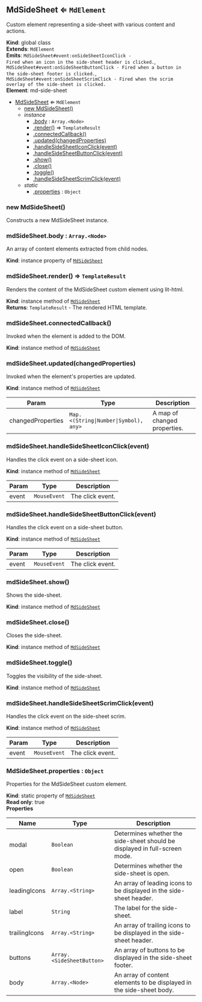 <a name="MdSideSheet"></a>

## MdSideSheet ⇐ <code>MdElement</code>
Custom element representing a side-sheet with various content and actions.

**Kind**: global class  
**Extends**: <code>MdElement</code>  
**Emits**: <code>MdSideSheet#event:onSideSheetIconClick - Fired when an icon in the side-sheet header is clicked.</code>, <code>MdSideSheet#event:onSideSheetButtonClick - Fired when a button in the side-sheet footer is clicked.</code>, <code>MdSideSheet#event:onSideSheetScrimClick - Fired when the scrim overlay of the side-sheet is clicked.</code>  
**Element**: md-side-sheet  

* [MdSideSheet](#MdSideSheet) ⇐ <code>MdElement</code>
    * [new MdSideSheet()](#new_MdSideSheet_new)
    * _instance_
        * [.body](#MdSideSheet+body) : <code>Array.&lt;Node&gt;</code>
        * [.render()](#MdSideSheet+render) ⇒ <code>TemplateResult</code>
        * [.connectedCallback()](#MdSideSheet+connectedCallback)
        * [.updated(changedProperties)](#MdSideSheet+updated)
        * [.handleSideSheetIconClick(event)](#MdSideSheet+handleSideSheetIconClick)
        * [.handleSideSheetButtonClick(event)](#MdSideSheet+handleSideSheetButtonClick)
        * [.show()](#MdSideSheet+show)
        * [.close()](#MdSideSheet+close)
        * [.toggle()](#MdSideSheet+toggle)
        * [.handleSideSheetScrimClick(event)](#MdSideSheet+handleSideSheetScrimClick)
    * _static_
        * [.properties](#MdSideSheet.properties) : <code>Object</code>

<a name="new_MdSideSheet_new"></a>

### new MdSideSheet()
Constructs a new MdSideSheet instance.

<a name="MdSideSheet+body"></a>

### mdSideSheet.body : <code>Array.&lt;Node&gt;</code>
An array of content elements extracted from child nodes.

**Kind**: instance property of [<code>MdSideSheet</code>](#MdSideSheet)  
<a name="MdSideSheet+render"></a>

### mdSideSheet.render() ⇒ <code>TemplateResult</code>
Renders the content of the MdSideSheet custom element using lit-html.

**Kind**: instance method of [<code>MdSideSheet</code>](#MdSideSheet)  
**Returns**: <code>TemplateResult</code> - The rendered HTML template.  
<a name="MdSideSheet+connectedCallback"></a>

### mdSideSheet.connectedCallback()
Invoked when the element is added to the DOM.

**Kind**: instance method of [<code>MdSideSheet</code>](#MdSideSheet)  
<a name="MdSideSheet+updated"></a>

### mdSideSheet.updated(changedProperties)
Invoked when the element's properties are updated.

**Kind**: instance method of [<code>MdSideSheet</code>](#MdSideSheet)  

| Param | Type | Description |
| --- | --- | --- |
| changedProperties | <code>Map.&lt;(String\|Number\|Symbol), any&gt;</code> | A map of changed properties. |

<a name="MdSideSheet+handleSideSheetIconClick"></a>

### mdSideSheet.handleSideSheetIconClick(event)
Handles the click event on a side-sheet icon.

**Kind**: instance method of [<code>MdSideSheet</code>](#MdSideSheet)  

| Param | Type | Description |
| --- | --- | --- |
| event | <code>MouseEvent</code> | The click event. |

<a name="MdSideSheet+handleSideSheetButtonClick"></a>

### mdSideSheet.handleSideSheetButtonClick(event)
Handles the click event on a side-sheet button.

**Kind**: instance method of [<code>MdSideSheet</code>](#MdSideSheet)  

| Param | Type | Description |
| --- | --- | --- |
| event | <code>MouseEvent</code> | The click event. |

<a name="MdSideSheet+show"></a>

### mdSideSheet.show()
Shows the side-sheet.

**Kind**: instance method of [<code>MdSideSheet</code>](#MdSideSheet)  
<a name="MdSideSheet+close"></a>

### mdSideSheet.close()
Closes the side-sheet.

**Kind**: instance method of [<code>MdSideSheet</code>](#MdSideSheet)  
<a name="MdSideSheet+toggle"></a>

### mdSideSheet.toggle()
Toggles the visibility of the side-sheet.

**Kind**: instance method of [<code>MdSideSheet</code>](#MdSideSheet)  
<a name="MdSideSheet+handleSideSheetScrimClick"></a>

### mdSideSheet.handleSideSheetScrimClick(event)
Handles the click event on the side-sheet scrim.

**Kind**: instance method of [<code>MdSideSheet</code>](#MdSideSheet)  

| Param | Type | Description |
| --- | --- | --- |
| event | <code>MouseEvent</code> | The click event. |

<a name="MdSideSheet.properties"></a>

### MdSideSheet.properties : <code>Object</code>
Properties for the MdSideSheet custom element.

**Kind**: static property of [<code>MdSideSheet</code>](#MdSideSheet)  
**Read only**: true  
**Properties**

| Name | Type | Description |
| --- | --- | --- |
| modal | <code>Boolean</code> | Determines whether the side-sheet should be displayed in full-screen mode. |
| open | <code>Boolean</code> | Determines whether the side-sheet is open. |
| leadingIcons | <code>Array.&lt;String&gt;</code> | An array of leading icons to be displayed in the side-sheet header. |
| label | <code>String</code> | The label for the side-sheet. |
| trailingIcons | <code>Array.&lt;String&gt;</code> | An array of trailing icons to be displayed in the side-sheet header. |
| buttons | <code>Array.&lt;SideSheetButton&gt;</code> | An array of buttons to be displayed in the side-sheet footer. |
| body | <code>Array.&lt;Node&gt;</code> | An array of content elements to be displayed in the side-sheet body. |

